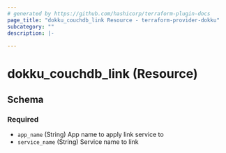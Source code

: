 ```yaml
---
# generated by https://github.com/hashicorp/terraform-plugin-docs
page_title: "dokku_couchdb_link Resource - terraform-provider-dokku"
subcategory: ""
description: |-
  
---
```


# dokku_couchdb_link (Resource)





<!-- schema generated by tfplugindocs -->
## Schema

### Required

- `app_name` (String) App name to apply link service to
- `service_name` (String) Service name to link


